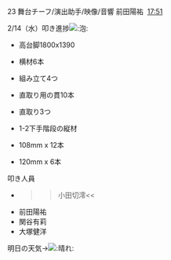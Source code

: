   
23 舞台チーフ/演出助手/映像/音響 前田陽祐  [17:51](https://mercury23newcomer.slack.com/archives/C06AKBYHGPM/p1707900718595899)  

2/14（水）叩き進捗![:泡:](https://a.slack-edge.com/production-standard-emoji-assets/14.0/apple-medium/1fae7@2x.png)  

- 高台脚1800x1390

- 横材6本
- 組み立て4つ
- 直取り用の貫10本
- 直取り3つ

- 1-2下手階段の縦材

- 108mm x 12本
- 120mm x 6本

叩き人員  

- >>小田切澪<<
- 前田陽祐
- 関谷有莉
- 大塚健洋

明日の天気→![:晴れ:](https://a.slack-edge.com/production-standard-emoji-assets/14.0/apple-medium/2600-fe0f@2x.png)